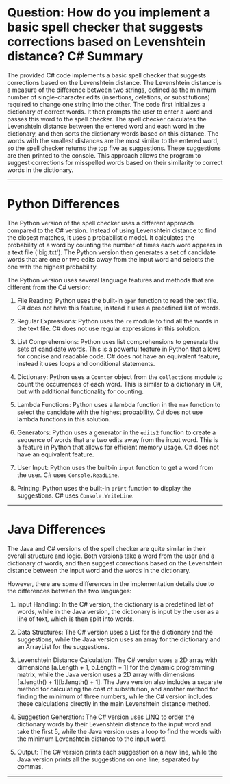 # Question: How do you implement a basic spell checker that suggests corrections based on Levenshtein distance? C# Summary

The provided C# code implements a basic spell checker that suggests corrections based on the Levenshtein distance. The Levenshtein distance is a measure of the difference between two strings, defined as the minimum number of single-character edits (insertions, deletions, or substitutions) required to change one string into the other. The code first initializes a dictionary of correct words. It then prompts the user to enter a word and passes this word to the spell checker. The spell checker calculates the Levenshtein distance between the entered word and each word in the dictionary, and then sorts the dictionary words based on this distance. The words with the smallest distances are the most similar to the entered word, so the spell checker returns the top five as suggestions. These suggestions are then printed to the console. This approach allows the program to suggest corrections for misspelled words based on their similarity to correct words in the dictionary.

---

# Python Differences

The Python version of the spell checker uses a different approach compared to the C# version. Instead of using Levenshtein distance to find the closest matches, it uses a probabilistic model. It calculates the probability of a word by counting the number of times each word appears in a text file ('big.txt'). The Python version then generates a set of candidate words that are one or two edits away from the input word and selects the one with the highest probability.

The Python version uses several language features and methods that are different from the C# version:

1. File Reading: Python uses the built-in `open` function to read the text file. C# does not have this feature, instead it uses a predefined list of words.

2. Regular Expressions: Python uses the `re` module to find all the words in the text file. C# does not use regular expressions in this solution.

3. List Comprehensions: Python uses list comprehensions to generate the sets of candidate words. This is a powerful feature in Python that allows for concise and readable code. C# does not have an equivalent feature, instead it uses loops and conditional statements.

4. Dictionary: Python uses a `Counter` object from the `collections` module to count the occurrences of each word. This is similar to a dictionary in C#, but with additional functionality for counting.

5. Lambda Functions: Python uses a lambda function in the `max` function to select the candidate with the highest probability. C# does not use lambda functions in this solution.

6. Generators: Python uses a generator in the `edits2` function to create a sequence of words that are two edits away from the input word. This is a feature in Python that allows for efficient memory usage. C# does not have an equivalent feature.

7. User Input: Python uses the built-in `input` function to get a word from the user. C# uses `Console.ReadLine`.

8. Printing: Python uses the built-in `print` function to display the suggestions. C# uses `Console.WriteLine`.

---

# Java Differences

The Java and C# versions of the spell checker are quite similar in their overall structure and logic. Both versions take a word from the user and a dictionary of words, and then suggest corrections based on the Levenshtein distance between the input word and the words in the dictionary.

However, there are some differences in the implementation details due to the differences between the two languages:

1. Input Handling: In the C# version, the dictionary is a predefined list of words, while in the Java version, the dictionary is input by the user as a line of text, which is then split into words.

2. Data Structures: The C# version uses a List for the dictionary and the suggestions, while the Java version uses an array for the dictionary and an ArrayList for the suggestions.

3. Levenshtein Distance Calculation: The C# version uses a 2D array with dimensions [a.Length + 1, b.Length + 1] for the dynamic programming matrix, while the Java version uses a 2D array with dimensions [a.length() + 1][b.length() + 1]. The Java version also includes a separate method for calculating the cost of substitution, and another method for finding the minimum of three numbers, while the C# version includes these calculations directly in the main Levenshtein distance method.

4. Suggestion Generation: The C# version uses LINQ to order the dictionary words by their Levenshtein distance to the input word and take the first 5, while the Java version uses a loop to find the words with the minimum Levenshtein distance to the input word.

5. Output: The C# version prints each suggestion on a new line, while the Java version prints all the suggestions on one line, separated by commas.

---
